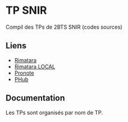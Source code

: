 
# TP SNIR

Compil des TPs de 2BTS SNIR 
(codes sources)

## Liens
 - [Rimatara](https://rimatara.lyceelafayette.fr)
 - [Rimatara LOCAL](https://192.168.20.7:5000)
 - [Pronote](https://0770920g.index-education.net/pronote/eleve.html)
 - [PHub](https://www.youtube.com/watch?v=dQw4w9WgXcQ)


## Documentation

Les TPs sont organisés par nom de TP.
